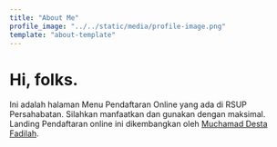 ```yaml
---
title: "About Me"
profile_image: "../../static/media/profile-image.png"
template: "about-template"
---
```


# Hi, folks.

Ini adalah halaman Menu Pendaftaran Online yang ada di RSUP Persahabatan. Silahkan manfaatkan dan gunakan dengan maksimal.
Landing Pendaftaran online ini dikembangkan oleh [Muchamad Desta Fadilah](https://topidesta.my.id).